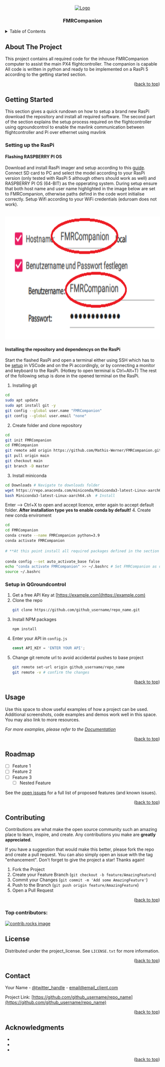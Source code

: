 <a id="readme-top"></a>
<!-- PROJECT SHIELDS -->
<!--
*** I'm using markdown "reference style" links for readability.
*** Reference links are enclosed in brackets [ ] instead of parentheses ( ).
*** See the bottom of this document for the declaration of the reference variables
*** for contributors-url, forks-url, etc. This is an optional, concise syntax you may use.
*** https://www.markdownguide.org/basic-syntax/#reference-style-links
-->



<!-- PROJECT LOGO -->
<br />
<div align="center">
  <a href="https://github.com/github_username/repo_name">
    <img src="images/logo.png" alt="Logo" width="80" height="80">
  </a>

<h3 align="center">FMRCompanion</h3>
</div>


<!-- TABLE OF CONTENTS -->
<details>
  <summary>Table of Contents</summary>
  <ol>
    <li><a href="#about-the-project">About The Project</a>
    <li>
      <a href="#getting-started">Getting Started</a>
      <ul>
        <li><a href="#Setting up the RasPi">Setting up the RasPi</a></li>
        <li><a href="#Setup in QGroundcontrol">Setup in QGroundcontrol</a></li>
      </ul>
    </li>
    <li><a href="#usage">Usage</a></li>
    <li><a href="#roadmap">Roadmap</a></li>
    <li><a href="#contributing">Contributing</a></li>
    <li><a href="#license">License</a></li>
    <li><a href="#contact">Contact</a></li>
    <li><a href="#acknowledgments">Acknowledgments</a></li>
  </ol>
</details>



<!-- ABOUT THE PROJECT -->
## About The Project

This project contains all required code for the inhouse FMRCompanion computer to assist the main PX4 flightcontroller. The companion is capable All code is written in python and ready to be implemented on a RasPi 5 according to the getting started section. 

<p align="right">(<a href="#readme-top">back to top</a>)</p>

<!-- GETTING STARTED -->
## Getting Started

This section gives a quick rundown on how to setup a brand new RasPi download the repository and install all required software. The second part of the section explains the setup process required on the flightcontroller using qgroundcontrol to enable the mavlink communication between flightcontroller and Pi over ethernet using mavlink

### Setting up the RasPi

#### Flashing RASPBERRY PI OS
Download and install RasPi imager and setup according to this [guide](https://www.raspberrypi.com/documentation/computers/getting-started.html). Connect SD card to PC and select the model according to your RasPi version (only tested with RasPi 5 although others should work as well) and RASPBERRY PI OS (64-BIT) as the opperating system. During setup ensure that both host name and user name highlighted in the image below are set to FMRCompanion, otherwise paths defind in the code wont initialise correctly. Setup Wifi according to your WiFi credentials (eduroam does not work).

<br />
<div align="center">
  <a href="https://github.com/Mathis-Werner/FMRCompanion">
    <img src="images/SetUpRasPi.png" alt="SetUpRasPi" width="800" height="400">
  </a>
</div>

#### Installing the repository and dependencys on the RasPi

Start the flashed RasPi and open a terminal either using SSH which has to be [setup](https://randomnerdtutorials.com/raspberry-pi-remote-ssh-vs-code/) in VSCode and on the Pi accordingly, or by connecting a monitor and keyboard to the RasPi. (Hotkey to open terminal is Ctrl+Alt+T) The rest of the following setup is done in the opened terminal on the RasPi.

1. Installing git
  ```sh
  cd
  sudo apt update
  sudo apt install git -y
  git config --global user.name "FMRCompanion"
  git config --global user.email "none"
   ```
2. Create folder and clone repository
  ```sh
  cd
  git init FMRCompanion
  cd FMRCompanion
  git remote add origin https://github.com/Mathis-Werner/FMRCompanion.git
  git pull origin main
  git checkout main
  git branch -D master
   ```
3. Install miniconda
  ```sh
  cd Downloads # Navigate to downloads folder
  wget https://repo.anaconda.com/miniconda/Miniconda3-latest-Linux-aarch64.sh
  bash Miniconda3-latest-Linux-aarch64.sh  # Install
  ```
Enter --> Ctrl+X to open and accept licence, enter again to accept default folder. **After installation type yes to enable conda by default!** 
4. Create new conda enviroment
  ```sh
  cd
  cd FMRCompanion
  conda create --name FMRCompanion python=3.9
  conda activate FMRCompanion

  # **At this point install all required packages defined in the section below**

  conda config --set auto_activate_base false 
  echo "conda activate FMRCompanion" >> ~/.bashrc # Set FMRCompanion as default enviroment
  source ~/.bashrc
  ```



### Setup in QGroundcontrol

1. Get a free API Key at [https://example.com](https://example.com)
2. Clone the repo
   ```sh
   git clone https://github.com/github_username/repo_name.git
   ```
3. Install NPM packages
   ```sh
   npm install
   ```
4. Enter your API in `config.js`
   ```js
   const API_KEY = 'ENTER YOUR API';
   ```
5. Change git remote url to avoid accidental pushes to base project
   ```sh
   git remote set-url origin github_username/repo_name
   git remote -v # confirm the changes
   ```

<p align="right">(<a href="#readme-top">back to top</a>)</p>



<!-- USAGE EXAMPLES -->
## Usage

Use this space to show useful examples of how a project can be used. Additional screenshots, code examples and demos work well in this space. You may also link to more resources.

_For more examples, please refer to the [Documentation](https://example.com)_

<p align="right">(<a href="#readme-top">back to top</a>)</p>



<!-- ROADMAP -->
## Roadmap

- [ ] Feature 1
- [ ] Feature 2
- [ ] Feature 3
    - [ ] Nested Feature

See the [open issues](https://github.com/github_username/repo_name/issues) for a full list of proposed features (and known issues).

<p align="right">(<a href="#readme-top">back to top</a>)</p>



<!-- CONTRIBUTING -->
## Contributing

Contributions are what make the open source community such an amazing place to learn, inspire, and create. Any contributions you make are **greatly appreciated**.

If you have a suggestion that would make this better, please fork the repo and create a pull request. You can also simply open an issue with the tag "enhancement".
Don't forget to give the project a star! Thanks again!

1. Fork the Project
2. Create your Feature Branch (`git checkout -b feature/AmazingFeature`)
3. Commit your Changes (`git commit -m 'Add some AmazingFeature'`)
4. Push to the Branch (`git push origin feature/AmazingFeature`)
5. Open a Pull Request

<p align="right">(<a href="#readme-top">back to top</a>)</p>

### Top contributors:

<a href="https://github.com/github_username/repo_name/graphs/contributors">
  <img src="https://contrib.rocks/image?repo=github_username/repo_name" alt="contrib.rocks image" />
</a>



<!-- LICENSE -->
## License

Distributed under the project_license. See `LICENSE.txt` for more information.

<p align="right">(<a href="#readme-top">back to top</a>)</p>



<!-- CONTACT -->
## Contact

Your Name - [@twitter_handle](https://twitter.com/twitter_handle) - email@email_client.com

Project Link: [https://github.com/github_username/repo_name](https://github.com/github_username/repo_name)

<p align="right">(<a href="#readme-top">back to top</a>)</p>



<!-- ACKNOWLEDGMENTS -->
## Acknowledgments

* []()
* []()
* []()

<p align="right">(<a href="#readme-top">back to top</a>)</p>



<!-- MARKDOWN LINKS & IMAGES -->
<!-- https://www.markdownguide.org/basic-syntax/#reference-style-links -->
[contributors-shield]: https://img.shields.io/github/contributors/github_username/repo_name.svg?style=for-the-badge
[contributors-url]: https://github.com/github_username/repo_name/graphs/contributors
[forks-shield]: https://img.shields.io/github/forks/github_username/repo_name.svg?style=for-the-badge
[forks-url]: https://github.com/github_username/repo_name/network/members
[stars-shield]: https://img.shields.io/github/stars/github_username/repo_name.svg?style=for-the-badge
[stars-url]: https://github.com/github_username/repo_name/stargazers
[issues-shield]: https://img.shields.io/github/issues/github_username/repo_name.svg?style=for-the-badge
[issues-url]: https://github.com/github_username/repo_name/issues
[license-shield]: https://img.shields.io/github/license/github_username/repo_name.svg?style=for-the-badge
[license-url]: https://github.com/github_username/repo_name/blob/master/LICENSE.txt
[linkedin-shield]: https://img.shields.io/badge/-LinkedIn-black.svg?style=for-the-badge&logo=linkedin&colorB=555
[linkedin-url]: https://linkedin.com/in/linkedin_username
[product-screenshot]: images/screenshot.png
[Next.js]: https://img.shields.io/badge/next.js-000000?style=for-the-badge&logo=nextdotjs&logoColor=white
[Next-url]: https://nextjs.org/
[React.js]: https://img.shields.io/badge/React-20232A?style=for-the-badge&logo=react&logoColor=61DAFB
[React-url]: https://reactjs.org/
[Vue.js]: https://img.shields.io/badge/Vue.js-35495E?style=for-the-badge&logo=vuedotjs&logoColor=4FC08D
[Vue-url]: https://vuejs.org/
[Angular.io]: https://img.shields.io/badge/Angular-DD0031?style=for-the-badge&logo=angular&logoColor=white
[Angular-url]: https://angular.io/
[Svelte.dev]: https://img.shields.io/badge/Svelte-4A4A55?style=for-the-badge&logo=svelte&logoColor=FF3E00
[Svelte-url]: https://svelte.dev/
[Laravel.com]: https://img.shields.io/badge/Laravel-FF2D20?style=for-the-badge&logo=laravel&logoColor=white
[Laravel-url]: https://laravel.com
[Bootstrap.com]: https://img.shields.io/badge/Bootstrap-563D7C?style=for-the-badge&logo=bootstrap&logoColor=white
[Bootstrap-url]: https://getbootstrap.com
[JQuery.com]: https://img.shields.io/badge/jQuery-0769AD?style=for-the-badge&logo=jquery&logoColor=white
[JQuery-url]: https://jquery.com 
